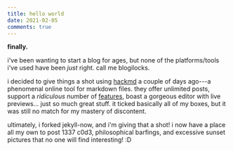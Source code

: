 ```yaml
---
title: hello world
date: 2021-02-05
comments: true
---
```


**finally.**

i've been wanting to start a blog for ages, but none of the platforms/tools i've used have been *just* right. call me blogilocks.

i decided to give things a shot using [hackmd](https://hackmd.io/) a couple of days ago---a phenomenal online tool for markdown files. they offer unlimited posts, support a *ridiculous* number of [features](https://hackmd.io/features), boast a gorgeous editor with live previews... just so much great stuff. it ticked basically all of my boxes, but it was still no match for my mastery of discontent.

ultimately, i forked jekyll-now, and i'm giving that a shot! i now have a place all my own to post 1337 c0d3, philosophical barfings, and excessive sunset pictures that no one will find interesting! :D

